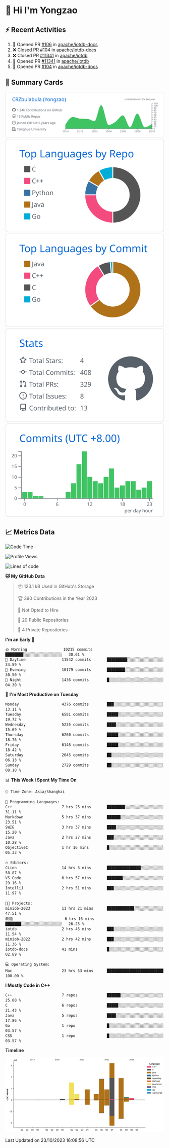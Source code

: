 # 👋 Hi I'm Yongzao

## ⚡ Recent Activities
<!--START_SECTION:activity-->
1. 💪 Opened PR [#106](https://github.com/apache/iotdb-docs/pull/106) in [apache/iotdb-docs](https://github.com/apache/iotdb-docs)
2. ❌ Closed PR [#104](https://github.com/apache/iotdb-docs/pull/104) in [apache/iotdb-docs](https://github.com/apache/iotdb-docs)
3. ❌ Closed PR [#11341](https://github.com/apache/iotdb/pull/11341) in [apache/iotdb](https://github.com/apache/iotdb)
4. 💪 Opened PR [#11341](https://github.com/apache/iotdb/pull/11341) in [apache/iotdb](https://github.com/apache/iotdb)
5. 💪 Opened PR [#104](https://github.com/apache/iotdb-docs/pull/104) in [apache/iotdb-docs](https://github.com/apache/iotdb-docs)
<!--END_SECTION:activity-->

## 🎑 Summary Cards

[![](https://raw.githubusercontent.com/CRZbulabula/CRZbulabula/main/profile-summary-card-output/github/0-profile-details.svg)](https://github.com/vn7n24fzkq/github-profile-summary-cards)
[![](https://raw.githubusercontent.com/CRZbulabula/CRZbulabula/main/profile-summary-card-output/github/1-repos-per-language.svg)](https://github.com/vn7n24fzkq/github-profile-summary-cards) [![](https://raw.githubusercontent.com/CRZbulabula/CRZbulabula/main/profile-summary-card-output/github/2-most-commit-language.svg)](https://github.com/vn7n24fzkq/github-profile-summary-cards)
[![](https://raw.githubusercontent.com/CRZbulabula/CRZbulabula/main/profile-summary-card-output/github/3-stats.svg)](https://github.com/vn7n24fzkq/github-profile-summary-cards) [![](https://raw.githubusercontent.com/CRZbulabula/CRZbulabula/main/profile-summary-card-output/github/4-productive-time.svg)](https://github.com/vn7n24fzkq/github-profile-summary-cards)

## 📈 Metrics Data

<!--START_SECTION:waka-->
![Code Time](http://img.shields.io/badge/Code%20Time-372%20hrs%209%20mins-blue)

![Profile Views](http://img.shields.io/badge/Profile%20Views-9-blue)

![Lines of code](https://img.shields.io/badge/From%20Hello%20World%20I%27ve%20Written-23.6%20million%20lines%20of%20code-blue)

**🐱 My GitHub Data** 

> 📦 123.1 kB Used in GitHub's Storage 
 > 
> 🏆 390 Contributions in the Year 2023
 > 
> 🚫 Not Opted to Hire
 > 
> 📜 20 Public Repositories 
 > 
> 🔑 4 Private Repositories 
 > 
**I'm an Early 🐤** 

```text
🌞 Morning                10215 commits       ████████░░░░░░░░░░░░░░░░░   30.61 % 
🌆 Daytime                11542 commits       █████████░░░░░░░░░░░░░░░░   34.59 % 
🌃 Evening                10179 commits       ████████░░░░░░░░░░░░░░░░░   30.50 % 
🌙 Night                  1436 commits        █░░░░░░░░░░░░░░░░░░░░░░░░   04.30 % 
```
📅 **I'm Most Productive on Tuesday** 

```text
Monday                   4376 commits        ███░░░░░░░░░░░░░░░░░░░░░░   13.11 % 
Tuesday                  6581 commits        █████░░░░░░░░░░░░░░░░░░░░   19.72 % 
Wednesday                5235 commits        ████░░░░░░░░░░░░░░░░░░░░░   15.69 % 
Thursday                 6260 commits        █████░░░░░░░░░░░░░░░░░░░░   18.76 % 
Friday                   6146 commits        █████░░░░░░░░░░░░░░░░░░░░   18.42 % 
Saturday                 2045 commits        ██░░░░░░░░░░░░░░░░░░░░░░░   06.13 % 
Sunday                   2729 commits        ██░░░░░░░░░░░░░░░░░░░░░░░   08.18 % 
```


📊 **This Week I Spent My Time On** 

```text
🕑︎ Time Zone: Asia/Shanghai

💬 Programming Languages: 
C++                      7 hrs 25 mins       ████████░░░░░░░░░░░░░░░░░   31.11 % 
Markdown                 5 hrs 37 mins       ██████░░░░░░░░░░░░░░░░░░░   23.51 % 
SWIG                     3 hrs 37 mins       ████░░░░░░░░░░░░░░░░░░░░░   15.20 % 
Java                     2 hrs 27 mins       ███░░░░░░░░░░░░░░░░░░░░░░   10.28 % 
ObjectiveC               1 hr 16 mins        █░░░░░░░░░░░░░░░░░░░░░░░░   05.33 % 

🔥 Editors: 
CLion                    14 hrs 3 mins       ███████████████░░░░░░░░░░   58.87 % 
VS Code                  6 hrs 57 mins       ███████░░░░░░░░░░░░░░░░░░   29.16 % 
IntelliJ                 2 hrs 51 mins       ███░░░░░░░░░░░░░░░░░░░░░░   11.97 % 

🐱‍💻 Projects: 
miniob-2023              11 hrs 21 mins      ████████████░░░░░░░░░░░░░   47.51 % 
改题                       6 hrs 16 mins       ███████░░░░░░░░░░░░░░░░░░   26.25 % 
iotdb                    2 hrs 45 mins       ███░░░░░░░░░░░░░░░░░░░░░░   11.54 % 
miniob-2022              2 hrs 42 mins       ███░░░░░░░░░░░░░░░░░░░░░░   11.36 % 
iotdb-docs               41 mins             █░░░░░░░░░░░░░░░░░░░░░░░░   02.89 % 

💻 Operating System: 
Mac                      23 hrs 53 mins      █████████████████████████   100.00 % 
```

**I Mostly Code in C++** 

```text
C++                      7 repos             ██████░░░░░░░░░░░░░░░░░░░   25.00 % 
C                        6 repos             █████░░░░░░░░░░░░░░░░░░░░   21.43 % 
Java                     5 repos             ████░░░░░░░░░░░░░░░░░░░░░   17.86 % 
Go                       1 repo              █░░░░░░░░░░░░░░░░░░░░░░░░   03.57 % 
CSS                      1 repo              █░░░░░░░░░░░░░░░░░░░░░░░░   03.57 % 
```



**Timeline**

![Lines of Code chart](https://raw.githubusercontent.com/CRZbulabula/CRZbulabula/main/assets/bar_graph.png)


 Last Updated on 23/10/2023 16:08:56 UTC
<!--END_SECTION:waka-->

